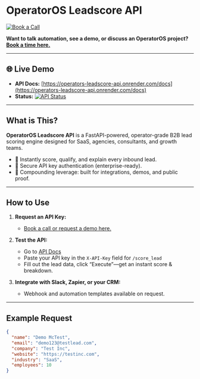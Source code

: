 # OperatorOS Leadscore API

[![Book a Call](https://img.shields.io/badge/Book%20a%20Call-OperatorOS%20Strategy%20Session-blue?style=for-the-badge&logo=hubspot)](https://meetings-na2.hubspot.com/alex-minnick)

**Want to talk automation, see a demo, or discuss an OperatorOS project? [Book a time here.](https://meetings-na2.hubspot.com/alex-minnick)**

---

## 🌐 Live Demo

- **API Docs:** [https://operators-leadscore-api.onrender.com/docs](https://operators-leadscore-api.onrender.com/docs)
- **Status:** [![API Status](https://img.shields.io/website?url=https://operators-leadscore-api.onrender.com)](https://operators-leadscore-api.onrender.com)

---

## What is This?

**OperatorOS Leadscore API** is a FastAPI-powered, operator-grade B2B lead scoring engine designed for SaaS, agencies, consultants, and growth teams.

- 🚀 Instantly score, qualify, and explain every inbound lead.
- 🔑 Secure API key authentication (enterprise-ready).
- 📝 Compounding leverage: built for integrations, demos, and public proof.

---

## How to Use

1. **Request an API Key:**  
   - [Book a call or request a demo here.](https://meetings-na2.hubspot.com/alex-minnick)

2. **Test the API:**  
   - Go to [API Docs](https://operators-leadscore-api.onrender.com/docs)
   - Paste your API key in the `X-API-Key` field for `/score_lead`
   - Fill out the lead data, click “Execute”—get an instant score & breakdown.

3. **Integrate with Slack, Zapier, or your CRM:**  
   - Webhook and automation templates available on request.

---

## Example Request

```json
{
  "name": "Demo McTest",
  "email": "demo123@testlead.com",
  "company": "Test Inc",
  "website": "https://testinc.com",
  "industry": "SaaS",
  "employees": 10
}
